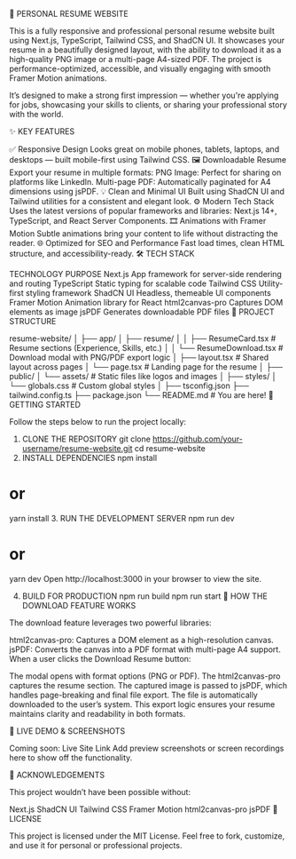 💼 PERSONAL RESUME WEBSITE

This is a fully responsive and professional personal resume website built using Next.js, TypeScript, Tailwind CSS, and ShadCN UI. It showcases your resume in a beautifully designed layout, with the ability to download it as a high-quality PNG image or a multi-page A4-sized PDF. The project is performance-optimized, accessible, and visually engaging with smooth Framer Motion animations.

It’s designed to make a strong first impression — whether you're applying for jobs, showcasing your skills to clients, or sharing your professional story with the world.

✨ KEY FEATURES

✅ Responsive Design
Looks great on mobile phones, tablets, laptops, and desktops — built mobile-first using Tailwind CSS.
🖼️ Downloadable Resume
Export your resume in multiple formats:
PNG Image: Perfect for sharing on platforms like LinkedIn.
Multi-page PDF: Automatically paginated for A4 dimensions using jsPDF.
💡 Clean and Minimal UI
Built using ShadCN UI and Tailwind utilities for a consistent and elegant look.
⚙️ Modern Tech Stack
Uses the latest versions of popular frameworks and libraries: Next.js 14+, TypeScript, and React Server Components.
🎞️ Animations with Framer Motion
Subtle animations bring your content to life without distracting the reader.
🌐 Optimized for SEO and Performance
Fast load times, clean HTML structure, and accessibility-ready.
🛠️ TECH STACK

TECHNOLOGY	PURPOSE
Next.js	App framework for server-side rendering and routing
TypeScript	Static typing for scalable code
Tailwind CSS	Utility-first styling framework
ShadCN UI	Headless, themeable UI components
Framer Motion	Animation library for React
html2canvas-pro	Captures DOM elements as image
jsPDF	Generates downloadable PDF files
📁 PROJECT STRUCTURE

resume-website/
│
├── app/
│   ├── resume/
│   │   ├── ResumeCard.tsx         # Resume sections (Experience, Skills, etc.)
│   │   └── ResumeDownload.tsx     # Download modal with PNG/PDF export logic
│   ├── layout.tsx                 # Shared layout across pages
│   └── page.tsx                   # Landing page for the resume
│
├── public/
│   └── assets/                    # Static files like logos and images
│
├── styles/
│   └── globals.css                # Custom global styles
│
├── tsconfig.json
├── tailwind.config.ts
├── package.json
└── README.md                     # You are here!
🚀 GETTING STARTED

Follow the steps below to run the project locally:

1. CLONE THE REPOSITORY
git clone https://github.com/your-username/resume-website.git
cd resume-website
2. INSTALL DEPENDENCIES
npm install
# or
yarn install
3. RUN THE DEVELOPMENT SERVER
npm run dev
# or
yarn dev
Open http://localhost:3000 in your browser to view the site.

4. BUILD FOR PRODUCTION
npm run build
npm run start
🧠 HOW THE DOWNLOAD FEATURE WORKS

The download feature leverages two powerful libraries:

html2canvas-pro: Captures a DOM element as a high-resolution canvas.
jsPDF: Converts the canvas into a PDF format with multi-page A4 support.
When a user clicks the Download Resume button:

The modal opens with format options (PNG or PDF).
The html2canvas-pro captures the resume section.
The captured image is passed to jsPDF, which handles page-breaking and final file export.
The file is automatically downloaded to the user’s system.
This export logic ensures your resume maintains clarity and readability in both formats.

📸 LIVE DEMO & SCREENSHOTS

Coming soon: Live Site Link
Add preview screenshots or screen recordings here to show off the functionality.

🙏 ACKNOWLEDGEMENTS

This project wouldn’t have been possible without:

Next.js
ShadCN UI
Tailwind CSS
Framer Motion
html2canvas-pro
jsPDF
🔐 LICENSE

This project is licensed under the MIT License. Feel free to fork, customize, and use it for personal or professional projects.

